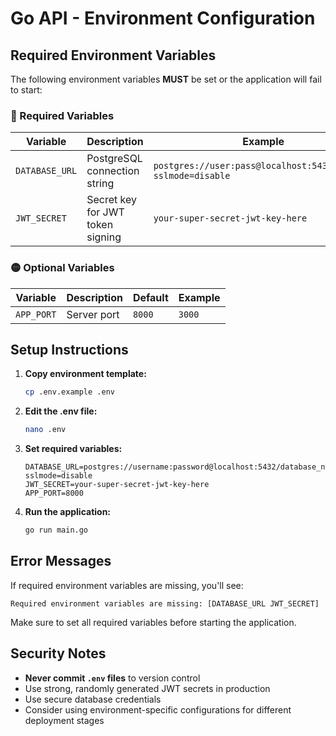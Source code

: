 # Go API - Environment Configuration

## Required Environment Variables

The following environment variables **MUST** be set or the application will fail to start:

### 🔴 Required Variables

| Variable       | Description                      | Example                                                      |
| -------------- | -------------------------------- | ------------------------------------------------------------ |
| `DATABASE_URL` | PostgreSQL connection string     | `postgres://user:pass@localhost:5432/dbname?sslmode=disable` |
| `JWT_SECRET`   | Secret key for JWT token signing | `your-super-secret-jwt-key-here`                             |

### 🟡 Optional Variables

| Variable   | Description | Default | Example |
| ---------- | ----------- | ------- | ------- |
| `APP_PORT` | Server port | `8000`  | `3000`  |

## Setup Instructions

1. **Copy environment template:**

   ```bash
   cp .env.example .env
   ```

2. **Edit the .env file:**

   ```bash
   nano .env
   ```

3. **Set required variables:**

   ```env
   DATABASE_URL=postgres://username:password@localhost:5432/database_name?sslmode=disable
   JWT_SECRET=your-super-secret-jwt-key-here
   APP_PORT=8000
   ```

4. **Run the application:**
   ```bash
   go run main.go
   ```

## Error Messages

If required environment variables are missing, you'll see:

```
Required environment variables are missing: [DATABASE_URL JWT_SECRET]
```

Make sure to set all required variables before starting the application.

## Security Notes

- **Never commit `.env` files** to version control
- Use strong, randomly generated JWT secrets in production
- Use secure database credentials
- Consider using environment-specific configurations for different deployment stages
